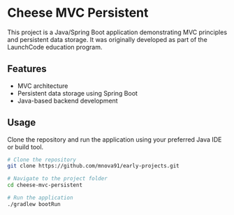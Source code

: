 # Cheese MVC Persistent

This project is a Java/Spring Boot application demonstrating MVC principles and persistent data storage. It was originally developed as part of the LaunchCode education program.

## Features
- MVC architecture
- Persistent data storage using Spring Boot
- Java-based backend development

## Usage
Clone the repository and run the application using your preferred Java IDE or build tool.

```bash
# Clone the repository
git clone https://github.com/mnova91/early-projects.git

# Navigate to the project folder
cd cheese-mvc-persistent

# Run the application
./gradlew bootRun
```
